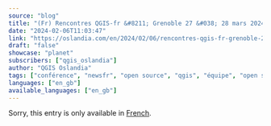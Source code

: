 ```yaml
---
source: "blog"
title: "(Fr) Rencontres QGIS-fr &#8211; Grenoble 27 &#038; 28 mars 2024"
date: "2024-02-06T11:03:47"
link: "https://oslandia.com/en/2024/02/06/rencontres-qgis-fr-grenoble-27-28-mars-2024/"
draft: "false"
showcase: "planet"
subscribers: ["qgis_oslandia"]
author: "QGIS Oslandia"
tags: ["conférence", "newsfr", "open source", "qgis", "équipe", "open source"]
languages: ["en_gb"]
available_languages: ["en_gb"]
---
```


<p class="qtranxs-available-languages-message qtranxs-available-languages-message-en">Sorry, this entry is only available in <a class="qtranxs-available-language-link qtranxs-available-language-link-fr" href="https://oslandia.com/fr/tag/qgis-en/feed/atom/" title="Fr">French</a>.</p>
